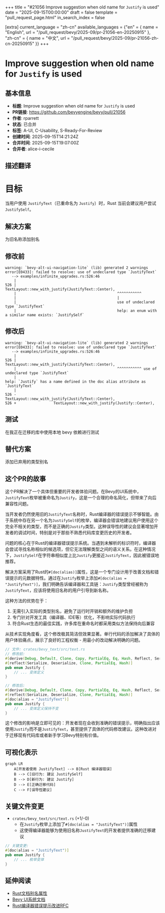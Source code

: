 +++
title = "#21056 Improve suggestion when old name for `Justify` is used"
date = "2025-09-15T00:00:00"
draft = false
template = "pull_request_page.html"
in_search_index = false

[extra]
current_language = "zh-cn"
available_languages = {"en" = { name = "English", url = "/pull_request/bevy/2025-09/pr-21056-en-20250915" }, "zh-cn" = { name = "中文", url = "/pull_request/bevy/2025-09/pr-21056-zh-cn-20250915" }}
+++

# Improve suggestion when old name for `Justify` is used

## 基本信息
- **标题**: Improve suggestion when old name for `Justify` is used
- **PR链接**: https://github.com/bevyengine/bevy/pull/21056
- **作者**: rparrett
- **状态**: 已合并
- **标签**: A-UI, C-Usability, S-Ready-For-Review
- **创建时间**: 2025-09-15T14:21:24Z
- **合并时间**: 2025-09-15T19:07:00Z
- **合并者**: alice-i-cecile

## 描述翻译
# 目标

当用户使用 `JustifyText`（已重命名为 `Justify`）时，Rust 当前会建议用户尝试 `JustifySelf`。

## 解决方案

为旧名称添加别名

## 修改前

```
warning: `bevy-alt-ui-navigation-lite` (lib) generated 2 warnings
error[E0433]: failed to resolve: use of undeclared type `JustifyText`
   --> examples/infinite_upgrades.rs:526:46
    |
526 |                 TextLayout::new_with_justify(JustifyText::Center),
    |                                              ^^^^^^^^^^^
    |                                              |
    |                                              use of undeclared type `JustifyText`
    |                                              help: an enum with a similar name exists: `JustifySelf`
```

## 修改后

```
warning: `bevy-alt-ui-navigation-lite` (lib) generated 2 warnings
error[E0433]: failed to resolve: use of undeclared type `JustifyText`
   --> examples/infinite_upgrades.rs:526:46
    |
526 |                 TextLayout::new_with_justify(JustifyText::Center),
    |                                              ^^^^^^^^^^^ use of undeclared type `JustifyText`
    |
help: `Justify` has a name defined in the doc alias attribute as `JustifyText`
    |
526 -                 TextLayout::new_with_justify(JustifyText::Center),
526 +                 TextLayout::new_with_justify(Justify::Center),
```

## 测试

在我正在迁移的库中使用本地 bevy 依赖进行测试

## 替代方案

添加已弃用的类型别名

## 这个PR的故事

这个PR解决了一个具体但重要的开发者体验问题。在Bevy的UI系统中，`JustifyText`枚举被重命名为`Justify`，这是一个合理的命名简化，但带来了向后兼容性问题。

当开发者仍然使用旧的`JustifyText`名称时，Rust编译器的错误提示不够智能。由于系统中存在另一个名为`JustifySelf`的枚举，编译器会错误地建议用户使用这个完全不相关的类型，而不是正确的`Justify`类型。这种误导性的建议会显著增加开发者的调试时间，特别是对于那些不熟悉代码库变更历史的开发者。

问题的核心在于Rust的编译器错误提示系统。当遇到未解析的标识符时，编译器会尝试寻找名称相似的候选项，但它无法理解类型之间的语义关系。在这种情况下，`JustifySelf`在字符串相似度上比`Justify`更接近`JustifyText`，因此被错误地推荐。

解决方案采用了Rust的`#[doc(alias)]`属性，这是一个专门设计用于改善文档和错误提示的元数据特性。通过在`Justify`枚举上添加`#[doc(alias = "JustifyText")]`，我们明确告诉编译器和工具链：`Justify`类型曾经被称为`JustifyText`，应该将使用旧名称的用户引导到新名称。

这种方法的优势在于：
1. 无需引入实际的类型别名，避免了运行时开销和额外的维护负担
2. 专门针对开发工具（编译器、IDE等）优化，不影响实际代码执行
3. 符合Rust生态的最佳实践，许多库在重命名时都采用类似方法保持向后兼容

从技术实现角度看，这个修改极其简洁但效果显著。单行代码的添加解决了具体的用户体验痛点，展示了良好的工程权衡 - 用最小的改动解决明确的问题。

```rust
// 文件: crates/bevy_text/src/text.rs
// 修改前:
#[derive(Debug, Default, Clone, Copy, PartialEq, Eq, Hash, Reflect, Serialize, Deserialize)]
#[reflect(Serialize, Deserialize, Clone, PartialEq, Hash)]
pub enum Justify {
    // ... 变体定义
}

// 修改后:
#[derive(Debug, Default, Clone, Copy, PartialEq, Eq, Hash, Reflect, Serialize, Deserialize)]
#[reflect(Serialize, Deserialize, Clone, PartialEq, Hash)]
#[doc(alias = "JustifyText")]
pub enum Justify {
    // ... 变体定义保持不变
}
```

这个修改的影响是立即可见的：开发者现在会收到准确的错误提示，明确指出应该使用`Justify`而不是`JustifyText`，甚至提供了具体的代码修改建议。这种改进对于迁移现有代码库或者新手学习Bevy特别有价值。

## 可视化表示

```mermaid
graph LR
    A[开发者使用 JustifyText] --> B[Rust 编译器错误]
    B --> C[旧行为: 建议 JustifySelf]
    B --> D[新行为: 建议 Justify]
    D --> E[正确迁移代码]
    C --> F[误导性建议]
```

## 关键文件变更

- `crates/bevy_text/src/text.rs` (+1/-0)
  - 在`Justify`枚举上添加了`#[doc(alias = "JustifyText")]`属性
  - 这使得编译器能够为使用旧名称`JustifyText`的开发者提供准确的迁移建议

```rust
// 关键变更:
#[doc(alias = "JustifyText")]
pub enum Justify {
    // ... 枚举变体
}
```

## 延伸阅读

- [Rust文档别名属性](https://doc.rust-lang.org/rustdoc/write-documentation/documentation-tests.html#doc-aliases)
- [Bevy UI系统文档](https://docs.rs/bevy_ui/latest/bevy_ui/)
- [Rust编译器错误提示改进RFC](https://github.com/rust-lang/rfcs/blob/master/text/3016-doc-alias.md)